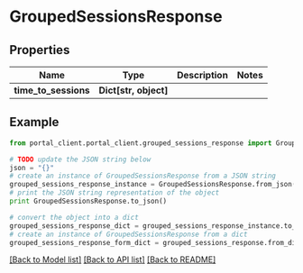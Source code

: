 # GroupedSessionsResponse


## Properties
Name | Type | Description | Notes
------------ | ------------- | ------------- | -------------
**time_to_sessions** | **Dict[str, object]** |  | 

## Example

```python
from portal_client.portal_client.grouped_sessions_response import GroupedSessionsResponse

# TODO update the JSON string below
json = "{}"
# create an instance of GroupedSessionsResponse from a JSON string
grouped_sessions_response_instance = GroupedSessionsResponse.from_json(json)
# print the JSON string representation of the object
print GroupedSessionsResponse.to_json()

# convert the object into a dict
grouped_sessions_response_dict = grouped_sessions_response_instance.to_dict()
# create an instance of GroupedSessionsResponse from a dict
grouped_sessions_response_form_dict = grouped_sessions_response.from_dict(grouped_sessions_response_dict)
```
[[Back to Model list]](../README.md#documentation-for-models) [[Back to API list]](../README.md#documentation-for-api-endpoints) [[Back to README]](../README.md)


